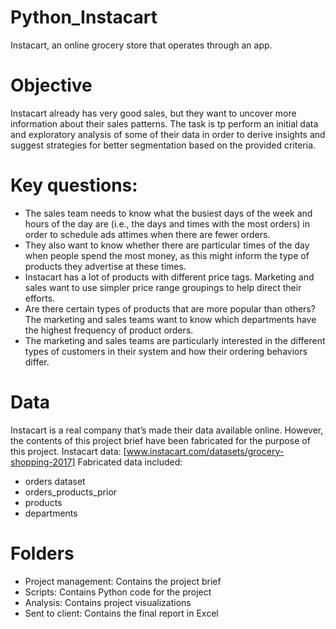# Python_Instacart
Instacart, an online grocery store that operates through an app.

# Objective
Instacart already has very good sales, but they want to uncover more information about their sales patterns. The task is tp perform an initial data and exploratory analysis of some of their data in order to derive insights and suggest strategies for better segmentation based on the provided criteria.

# Key questions: 
* The sales team needs to know what the busiest days of the week and hours of the day are (i.e., the days and times with the most orders) in order to schedule ads attimes when there are fewer orders.
* They also want to know whether there are particular times of the day when people spend the most money, as this might inform the type of products they advertise at these times.
* Instacart has a lot of products with different price tags. Marketing and sales want to use simpler price range groupings to help direct their efforts.
* Are there certain types of products that are more popular than others? The marketing and sales teams want to know which departments have the highest frequency of product orders.
* The marketing and sales teams are particularly interested in the different types of customers in their system and how their ordering behaviors differ.

# Data
Instacart is a real company that’s made their data available online. However, the contents of this project brief have been fabricated for the purpose of this project.
  Instacart data: [www.instacart.com/datasets/grocery-shopping-2017]
  Fabricated data included:
  * orders dataset
  * orders_products_prior
  * products
  * departments 

# Folders
* Project management: Contains the project brief
* Scripts: Contains Python code for the project
* Analysis: Contains project visualizations
* Sent to client: Contains the final report in Excel 
